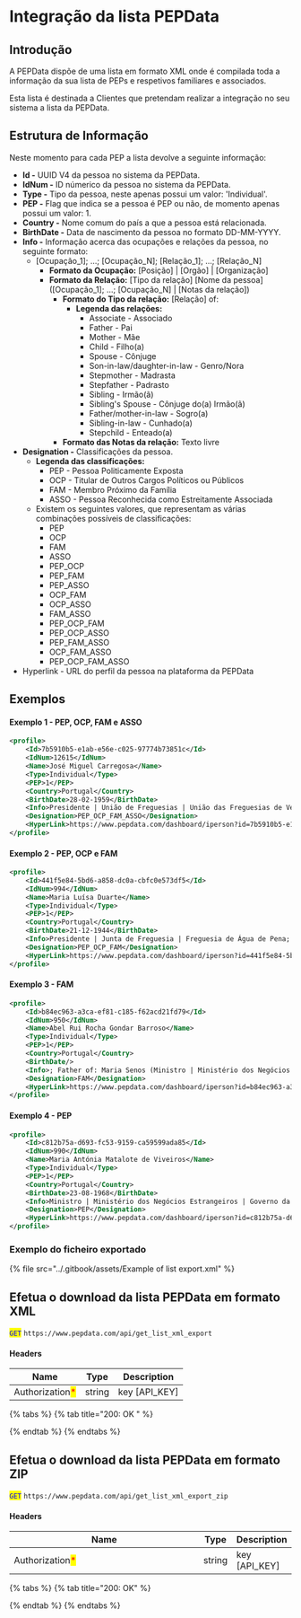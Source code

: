 # Integração da lista PEPData

## Introdução

A PEPData dispõe de uma lista em formato XML onde é compilada toda a informação da sua lista de PEPs e respetivos familiares e associados.

Esta lista é destinada a Clientes que pretendam realizar a integração no seu sistema a lista da PEPData.

## Estrutura de Informação

Neste momento para cada PEP a lista devolve a seguinte informação:

* **Id -** UUID V4 da pessoa no sistema da PEPData.
* **IdNum -** ID númerico da pessoa no sistema da PEPData.
* **Type -** Tipo da pessoa, neste apenas possui um valor: 'Individual'.
* **PEP -** Flag que indica se a pessoa é PEP ou não, de momento apenas possui um valor: 1.
* **Country -** Nome comum do país a que a pessoa está relacionada.
* **BirthDate -**  Data de nascimento da pessoa no formato DD-MM-YYYY.
* **Info -** Informação acerca das ocupações e relações da pessoa, no seguinte formato:
  * \[Ocupação\_1]; ...; \[Ocupação\_N]; \[Relação\_1]; ...; \[Relação\_N]
    * **Formato da Ocupação:** \[Posição] | \[Orgão] | \[Organização]
    * **Formato da Relação:** \[Tipo da relação] \[Nome da pessoa] (\[Ocupação\_1]; ...; \[Ocupação\_N] | \[Notas da relação])
      * **Formato do Tipo da relação:** \[Relação] of:&#x20;
        * **Legenda das relações:**
          * Associate - Associado
          * Father - Pai
          * Mother - Mãe
          * Child - Filho(a)
          * Spouse - Cônjuge
          * Son-in-law/daughter-in-law - Genro/Nora
          * Stepmother - Madrasta
          * Stepfather - Padrasto
          * Sibling - Irmão(ã)
          * Sibling's Spouse - Cônjuge do(a) Irmão(ã)
          * Father/mother-in-law - Sogro(a)
          * Sibling-in-law - Cunhado(a)
          * Stepchild - Enteado(a)
      * **Formato das Notas da relação:** Texto livre
* **Designation -** Classificações da pessoa.&#x20;
  * **Legenda das classificações:**
    * PEP - Pessoa Politicamente Exposta
    * OCP - Titular de Outros Cargos Políticos ou Públicos
    * FAM - Membro Próximo da Família
    * ASSO - Pessoa Reconhecida como Estreitamente Associada
  * Existem os seguintes valores, que representam as várias combinações possíveis de classificações:&#x20;
    * PEP
    * OCP&#x20;
    * FAM&#x20;
    * ASSO&#x20;
    * PEP\_OCP&#x20;
    * PEP\_FAM&#x20;
    * PEP\_ASSO&#x20;
    * OCP\_FAM&#x20;
    * OCP\_ASSO&#x20;
    * FAM\_ASSO&#x20;
    * PEP\_OCP\_FAM&#x20;
    * PEP\_OCP\_ASSO&#x20;
    * PEP\_FAM\_ASSO&#x20;
    * OCP\_FAM\_ASSO&#x20;
    * PEP\_OCP\_FAM\_ASSO
* Hyperlink - URL do perfil da pessoa na plataforma da PEPData

## Exemplos

#### Exemplo 1 -  PEP, OCP, FAM e ASSO

```xml
<profile>
	<Id>7b5910b5-e1ab-e56e-c025-97774b73851c</Id>
	<IdNum>12615</IdNum>
	<Name>José Miguel Carregosa</Name>
	<Type>Individual</Type>
	<PEP>1</PEP>
	<Country>Portugal</Country>
	<BirthDate>28-02-1959</BirthDate>
	<Info>Presidente | União de Freguesias | União das Freguesias de Verim, Friande e Ajude; Membro | Direção | E.P.A.V.E. - Escola Profissional do Alto Ave, E.M.; Sibling's Spouse of: Maria da Conceição Lourenço (JUIZ CONSELHEIRO | Secção de Contencioso Administrativo | S.T.A. - Supremo Tribunal Administrativo); Associate of: Idalina das Neves Nunes Lucas (Diretor | Direção | E.P.A.V.E. - Escola Profissional do Alto Ave, E.M.; Vereador | CÂMARA MUNICIPAL | Município de Guimarães | Beneficial Owner of company with VAT number: PT123456789)</Info>
	<Designation>PEP_OCP_FAM_ASSO</Designation>
	<HyperLink>https://www.pepdata.com/dashboard/iperson?id=7b5910b5-e1ab-e56e-c025-97774b73851c</HyperLink>
</profile>
```

#### Exemplo 2 - PEP, OCP e FAM

```xml
<profile>
	<Id>441f5e84-5bd6-a858-dc0a-cbfc0e573df5</Id>
	<IdNum>994</IdNum>
	<Name>Maria Luísa Duarte</Name>
	<Type>Individual</Type>
	<PEP>1</PEP>
	<Country>Portugal</Country>
	<BirthDate>21-12-1944</BirthDate>
	<Info>Presidente | Junta de Freguesia | Freguesia de Água de Pena; Membro | Comissão Regional | PS Madeira; Sibling of: António José Morgado Couchinho (Membro | Comissão Regional | PS Madeira)</Info>
	<Designation>PEP_OCP_FAM</Designation>
	<HyperLink>https://www.pepdata.com/dashboard/iperson?id=441f5e84-5bd6-a858-dc0a-cbfc0e573df5</HyperLink>
</profile>
```

#### Exemplo 3 - FAM

```xml
<profile>
	<Id>b84ec963-a3ca-ef81-c185-f62acd21fd79</Id>
	<IdNum>950</IdNum>
	<Name>Abel Rui Rocha Gondar Barroso</Name>
	<Type>Individual</Type>
	<PEP>1</PEP>
	<Country>Portugal</Country>
	<BirthDate/>
	<Info>; Father of: Maria Senos (Ministro | Ministério dos Negócios Estrangeiros | Governo da República Portuguesa)</Info>
	<Designation>FAM</Designation>
	<HyperLink>https://www.pepdata.com/dashboard/iperson?id=b84ec963-a3ca-ef81-c185-f62acd21fd79</HyperLink>
</profile>
```

#### Exemplo 4 - PEP

```xml
<profile>
	<Id>c812b75a-d693-fc53-9159-ca59599ada85</Id>
	<IdNum>990</IdNum>
	<Name>Maria Antónia Matalote de Viveiros</Name>
	<Type>Individual</Type>
	<PEP>1</PEP>
	<Country>Portugal</Country>
	<BirthDate>23-08-1968</BirthDate>
	<Info>Ministro | Ministério dos Negócios Estrangeiros | Governo da República Portuguesa</Info>
	<Designation>PEP</Designation>
	<HyperLink>https://www.pepdata.com/dashboard/iperson?id=c812b75a-d693-fc53-9159-ca59599ada85</HyperLink>
</profile>
```



### Exemplo do ficheiro exportado

{% file src="../.gitbook/assets/Example of list export.xml" %}

## Efetua o download da lista PEPData em formato XML



<mark style="color:blue;">`GET`</mark> `https://www.pepdata.com/api/get_list_xml_export`

#### Headers

| Name                                            | Type   | Description     |
| ----------------------------------------------- | ------ | --------------- |
| Authorization<mark style="color:red;">\*</mark> | string | key \[API\_KEY] |

{% tabs %}
{% tab title="200: OK " %}

{% endtab %}
{% endtabs %}

## Efetua o download da lista PEPData em formato ZIP



<mark style="color:blue;">`GET`</mark> `https://www.pepdata.com/api/get_list_xml_export_zip`

#### Headers

<table><thead><tr><th width="334">Name</th><th>Type</th><th>Description</th></tr></thead><tbody><tr><td>Authorization<mark style="color:red;">*</mark></td><td>string</td><td>key [API_KEY]</td></tr></tbody></table>

{% tabs %}
{% tab title="200: OK" %}

{% endtab %}
{% endtabs %}
